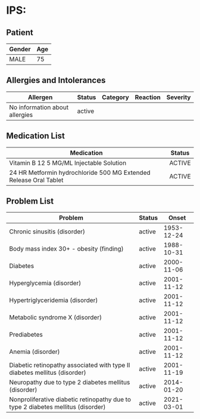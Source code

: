 # IPS:

## Patient

|Gender|Age|
|---|---|
|MALE|75|

## Allergies and Intolerances

|Allergen|Status|Category|Reaction|Severity|
|---|---|---|---|---|
|No information about allergies|active||||

## Medication List

|Medication|Status|
|---|---|
|Vitamin B 12 5 MG/ML Injectable Solution|ACTIVE|
|24 HR Metformin hydrochloride 500 MG Extended Release Oral Tablet|ACTIVE|

## Problem List

|Problem|Status|Onset|
|---|---|---|
|Chronic sinusitis (disorder)|active|1953-12-24|
|Body mass index 30+ - obesity (finding)|active|1988-10-31|
|Diabetes|active|2000-11-06|
|Hyperglycemia (disorder)|active|2001-11-12|
|Hypertriglyceridemia (disorder)|active|2001-11-12|
|Metabolic syndrome X (disorder)|active|2001-11-12|
|Prediabetes|active|2001-11-12|
|Anemia (disorder)|active|2001-11-12|
|Diabetic retinopathy associated with type II diabetes mellitus (disorder)|active|2001-11-19|
|Neuropathy due to type 2 diabetes mellitus (disorder)|active|2014-01-20|
|Nonproliferative diabetic retinopathy due to type 2 diabetes mellitus (disorder)|active|2021-03-01|
